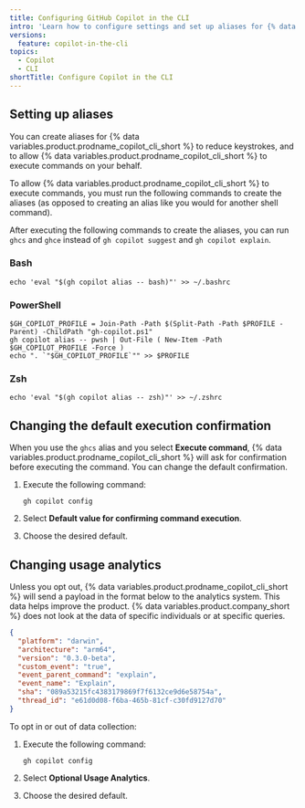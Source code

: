 ```yaml
---
title: Configuring GitHub Copilot in the CLI
intro: 'Learn how to configure settings and set up aliases for {% data variables.product.prodname_copilot_cli_short %}.'
versions:
  feature: copilot-in-the-cli
topics:
  - Copilot
  - CLI
shortTitle: Configure Copilot in the CLI
---
```


## Setting up aliases

You can create aliases for {% data variables.product.prodname_copilot_cli_short %} to reduce keystrokes, and to allow {% data variables.product.prodname_copilot_cli_short %} to execute commands on your behalf.

To allow {% data variables.product.prodname_copilot_cli_short %} to execute commands, you must run the following commands to create the aliases (as opposed to creating an alias like you would for another shell command).

After executing the following commands to create the aliases, you can run `ghcs` and `ghce` instead of `gh copilot suggest` and `gh copilot explain`.

### Bash

```shell copy
echo 'eval "$(gh copilot alias -- bash)"' >> ~/.bashrc
```

### PowerShell

```shell copy
$GH_COPILOT_PROFILE = Join-Path -Path $(Split-Path -Path $PROFILE -Parent) -ChildPath "gh-copilot.ps1"
gh copilot alias -- pwsh | Out-File ( New-Item -Path $GH_COPILOT_PROFILE -Force )
echo ". `"$GH_COPILOT_PROFILE`"" >> $PROFILE
```

### Zsh

```shell copy
echo 'eval "$(gh copilot alias -- zsh)"' >> ~/.zshrc
```

## Changing the default execution confirmation

When you use the `ghcs` alias and you select **Execute command**, {% data variables.product.prodname_copilot_cli_short %} will ask for confirmation before executing the command. You can change the default confirmation.

1. Execute the following command:

   ```shell copy
   gh copilot config
   ```

1. Select **Default value for confirming command execution**.
1. Choose the desired default.

## Changing usage analytics

Unless you opt out, {% data variables.product.prodname_copilot_cli_short %} will send a payload in the format below to the analytics system. This data helps improve the product. {% data variables.product.company_short %} does not look at the data of specific individuals or at specific queries.

```json
{
  "platform": "darwin",
  "architecture": "arm64",
  "version": "0.3.0-beta",
  "custom_event": "true",
  "event_parent_command": "explain",
  "event_name": "Explain",
  "sha": "089a53215fc4383179869f7f6132ce9d6e58754a",
  "thread_id": "e61d0d08-f6ba-465b-81cf-c30fd9127d70"
}
```

To opt in or out of data collection:

1. Execute the following command:

   ```shell copy
   gh copilot config
   ```

1. Select **Optional Usage Analytics**.
1. Choose the desired default.
